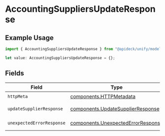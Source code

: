 # AccountingSuppliersUpdateResponse

## Example Usage

```typescript
import { AccountingSuppliersUpdateResponse } from "@apideck/unify/models/operations";

let value: AccountingSuppliersUpdateResponse = {};
```

## Fields

| Field                                                                                    | Type                                                                                     | Required                                                                                 | Description                                                                              |
| ---------------------------------------------------------------------------------------- | ---------------------------------------------------------------------------------------- | ---------------------------------------------------------------------------------------- | ---------------------------------------------------------------------------------------- |
| `httpMeta`                                                                               | [components.HTTPMetadata](../../models/components/httpmetadata.md)                       | :heavy_check_mark:                                                                       | N/A                                                                                      |
| `updateSupplierResponse`                                                                 | [components.UpdateSupplierResponse](../../models/components/updatesupplierresponse.md)   | :heavy_minus_sign:                                                                       | Supplier updated                                                                         |
| `unexpectedErrorResponse`                                                                | [components.UnexpectedErrorResponse](../../models/components/unexpectederrorresponse.md) | :heavy_minus_sign:                                                                       | Unexpected error                                                                         |